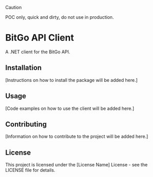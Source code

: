 > [!CAUTION]
> POC only, quick and dirty, do not use in production.

# BitGo API Client

A .NET client for the BitGo API.

## Installation

[Instructions on how to install the package will be added here.]

## Usage

[Code examples on how to use the client will be added here.]

## Contributing

[Information on how to contribute to the project will be added here.]

## License

This project is licensed under the [License Name] License - see the LICENSE file for details.
